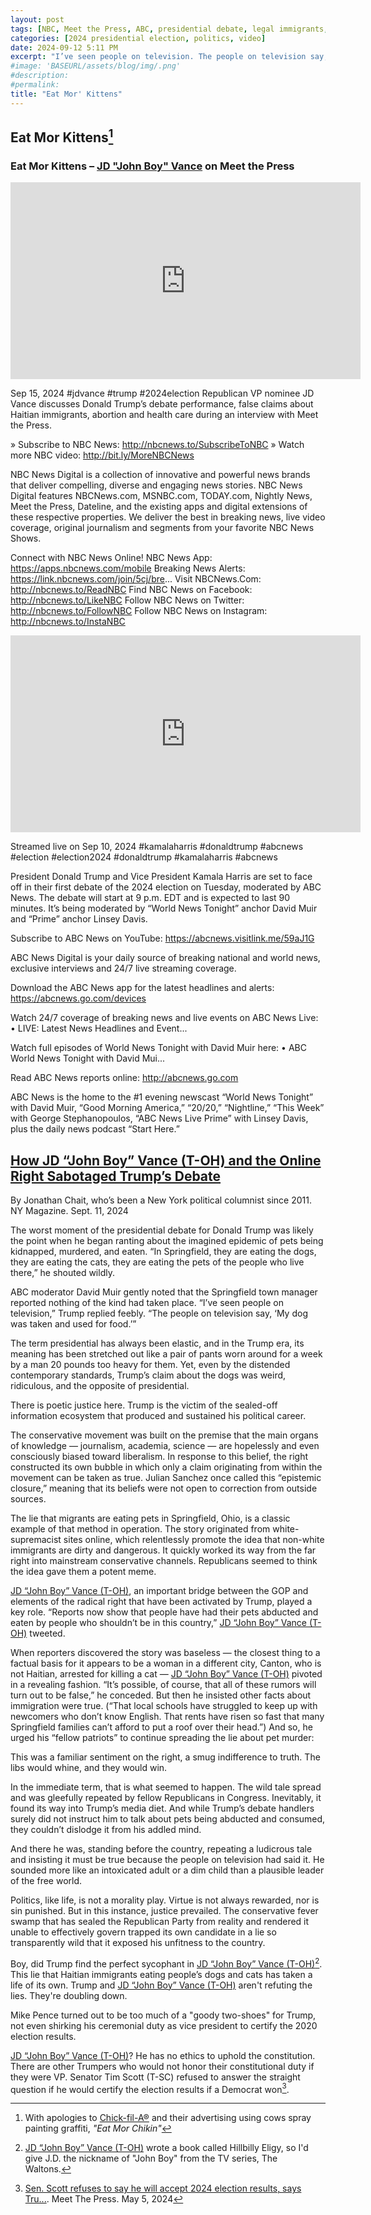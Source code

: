 ```yaml
---
layout: post
tags: [NBC, Meet the Press, ABC, presidential debate, legal immigrants, hoaxes, lies, JD Vance, Donald Trump, politics]
categories: [2024 presidential election, politics, video]
date: 2024-09-12 5:11 PM
excerpt: "I’ve seen people on television. The people on television say, ‘My dog was taken and used for food.'"
#image: 'BASEURL/assets/blog/img/.png'
#description:
#permalink:
title: "Eat Mor' Kittens"
---
```


## Eat Mor Kittens[^11]

### Eat Mor Kittens – [JD "John Boy" Vance]() on Meet the Press 

<iframe width="560" height="315" src="https://www.youtube.com/embed/v0DEYf9DBOk?si=YAP4ND58FzoVybBP&amp;start=370" title="YouTube video player" frameborder="0" allow="accelerometer; autoplay; clipboard-write; encrypted-media; gyroscope; picture-in-picture; web-share" referrerpolicy="strict-origin-when-cross-origin" allowfullscreen></iframe>

Sep 15, 2024 #jdvance #trump #2024election
Republican VP nominee JD Vance discusses Donald Trump’s debate performance, false claims about Haitian immigrants, abortion and health care during an interview with Meet the Press.

» Subscribe to NBC News: http://nbcnews.to/SubscribeToNBC
» Watch more NBC video: http://bit.ly/MoreNBCNews

NBC News Digital is a collection of innovative and powerful news brands that deliver compelling, diverse and engaging news stories. NBC News Digital features NBCNews.com, MSNBC.com, TODAY.com, Nightly News, Meet the Press, Dateline, and the existing apps and digital extensions of these respective properties. We deliver the best in breaking news, live video coverage, original journalism and segments from your favorite NBC News Shows.

Connect with NBC News Online!
NBC News App: https://apps.nbcnews.com/mobile
Breaking News Alerts: https://link.nbcnews.com/join/5cj/bre...
Visit NBCNews.Com: http://nbcnews.to/ReadNBC
Find NBC News on Facebook: http://nbcnews.to/LikeNBC
Follow NBC News on Twitter: http://nbcnews.to/FollowNBC
Follow NBC News on Instagram: http://nbcnews.to/InstaNBC

<iframe width="560" height="315" src="https://www.youtube.com/embed/kRh6598RmHM?si=8eSm6_pmrmJCXHkb&amp;start=1814" title="YouTube video player" frameborder="0" allow="accelerometer; autoplay; clipboard-write; encrypted-media; gyroscope; picture-in-picture; web-share" referrerpolicy="strict-origin-when-cross-origin" allowfullscreen></iframe>

Streamed live on Sep 10, 2024 #kamalaharris #donaldtrump #abcnews
#election #election2024 #donaldtrump #kamalaharris #abcnews 

President Donald Trump and Vice President Kamala Harris are set to face off in their first debate of the 2024 election on Tuesday, moderated by ABC News. The debate will start at 9 p.m. EDT and is expected to last 90 minutes. It’s being moderated by “World News Tonight” anchor David Muir and “Prime” anchor Linsey Davis.

Subscribe to ABC News on YouTube: https://abcnews.visitlink.me/59aJ1G

ABC News Digital is your daily source of breaking national and world news, exclusive interviews and 24/7 live streaming coverage.

Download the ABC News app for the latest headlines and alerts: https://abcnews.go.com/devices

Watch 24/7 coverage of breaking news and live events on ABC News Live:  • LIVE: Latest News Headlines and Event...  

Watch full episodes of World News Tonight with David Muir here:  • ABC World News Tonight with David Mui...  

Read ABC News reports online: http://abcnews.go.com

ABC News is the home to the #1 evening newscast “World News Tonight” with David Muir, “Good Morning America,” “20/20,” “Nightline,” “This Week” with George Stephanopoulos, “ABC News Live Prime” with Linsey Davis, plus the daily news podcast “Start Here.”

## [How JD “John Boy” Vance (T-OH) and the Online Right Sabotaged Trump’s Debate](https://nymag.com/intelligencer/article/trump-debate-eating-pets-j-d-vance-cats-dogs-springfield.html)

By Jonathan Chait, who’s been a New York political columnist since 2011. NY Magazine. Sept. 11, 2024

The worst moment of the presidential debate for Donald Trump was likely the point when he began ranting about the imagined epidemic of pets being kidnapped, murdered, and eaten. “In Springfield, they are eating the dogs, they are eating the cats, they are eating the pets of the people who live there,” he shouted wildly.

ABC moderator David Muir gently noted that the Springfield town manager reported nothing of the kind had taken place. “I’ve seen people on television,” Trump replied feebly. “The people on television say, ‘My dog was taken and used for food.’”

The term presidential has always been elastic, and in the Trump era, its meaning has been stretched out like a pair of pants worn around for a week by a man 20 pounds too heavy for them. Yet, even by the distended contemporary standards, Trump’s claim about the dogs was weird, ridiculous, and the opposite of presidential.

There is poetic justice here. Trump is the victim of the sealed-off information ecosystem that produced and sustained his political career.

The conservative movement was built on the premise that the main organs of knowledge — journalism, academia, science — are hopelessly and even consciously biased toward liberalism. In response to this belief, the right constructed its own bubble in which only a claim originating from within the movement can be taken as true. Julian Sanchez once called this “epistemic closure,” meaning that its beliefs were not open to correction from outside sources.

The lie that migrants are eating pets in Springfield, Ohio, is a classic example of that method in operation. The story originated from white-supremacist sites online, which relentlessly promote the idea that non-white immigrants are dirty and dangerous. It quickly worked its way from the far right into mainstream conservative channels. Republicans seemed to think the idea gave them a potent meme.

[JD “John Boy” Vance (T-OH)](https://www.vance.senate.gov/), an important bridge between the GOP and elements of the radical right that have been activated by Trump, played a key role. “Reports now show that people have had their pets abducted and eaten by people who shouldn’t be in this country,” [JD “John Boy” Vance (T-OH)](https://www.vance.senate.gov/) tweeted.

When reporters discovered the story was baseless — the closest thing to a factual basis for it appears to be a woman in a different city, Canton, who is not Haitian, arrested for killing a cat — [JD “John Boy” Vance (T-OH)](https://www.vance.senate.gov/) pivoted in a revealing fashion. “It’s possible, of course, that all of these rumors will turn out to be false,” he conceded. But then he insisted other facts about immigration were true. (“That local schools have struggled to keep up with newcomers who don’t know English. That rents have risen so fast that many Springfield families can’t afford to put a roof over their head.”) And so, he urged his “fellow patriots” to continue spreading the lie about pet murder:

This was a familiar sentiment on the right, a smug indifference to truth. The libs would whine, and they would win.

In the immediate term, that is what seemed to happen. The wild tale spread and was gleefully repeated by fellow Republicans in Congress. Inevitably, it found its way into Trump’s media diet. And while Trump’s debate handlers surely did not instruct him to talk about pets being abducted and consumed, they couldn’t dislodge it from his addled mind.

And there he was, standing before the country, repeating a ludicrous tale and insisting it must be true because the people on television had said it. He sounded more like an intoxicated adult or a dim child than a plausible leader of the free world.

Politics, like life, is not a morality play. Virtue is not always rewarded, nor is sin punished. But in this instance, justice prevailed. The conservative fever swamp that has sealed the Republican Party from reality and rendered it unable to effectively govern trapped its own candidate in a lie so transparently wild that it exposed his unfitness to the country.

Boy, did Trump find the perfect sycophant in [JD “John Boy” Vance (T-OH)](https://www.vance.senate.gov/)[^12]. This lie that Haitian immigrants eating people’s dogs and cats has taken a life of its own. Trump and [JD “John Boy” Vance (T-OH)](https://www.vance.senate.gov/) aren't refuting the lies. They're doubling down.

Mike Pence turned out to be too much of a "goody two-shoes" for Trump, not even shirking his ceremonial duty as vice president to certify the 2020 election results.

[JD “John Boy” Vance (T-OH)](https://www.vance.senate.gov/)? He has no ethics to uphold the constitution. There are other Trumpers who would not honor their constitutional duty if they were VP. Senator Tim Scott (T-SC) refused to answer the straight question if he would certify the election results if a Democrat won[^13].

[^11]: With apologies to [Chick-fil-A®](https://www.chick-fil-a.com) and their advertising using cows spray painting graffiti, *"Eat Mor Chikin"*
[^12]: [JD “John Boy” Vance (T-OH)](https://www.vance.senate.gov/) wrote a book called Hillbilly Eligy, so I'd give J.D. the nickname of "John Boy" from the TV series, The Waltons.
[^13]: [Sen. Scott refuses to say he will accept 2024 election results, says Tru...](https://youtube.com/watch?v=DdeuagPSVQc&). Meet The Press. May 5, 2024

